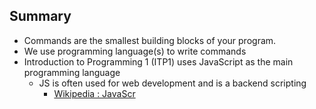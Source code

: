 ## Summary
- Commands are the smallest building blocks of your program. 
- We use programming language(s) to write commands
- Introduction to Programming 1 (ITP1) uses JavaScript as the main programming language
	- JS is often used for web development and is a backend scripting
		- [Wikipedia : JavaScr]()
